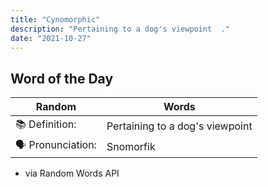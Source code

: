 ```yaml
---
title: "Cynomorphic"
description: "Pertaining to a dog's viewpoint  ."
date: "2021-10-27"
---
```


## Word of the Day  

| Random | Words |
| ----------- | ----------- |
📚 Definition: | Pertaining to a dog's viewpoint  
🗣 Pronunciation: | Snomorfik

- via Random Words API